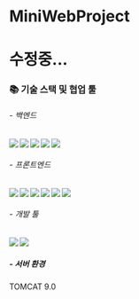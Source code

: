 # MiniWebProject
# 수정중...

### :books: 기술 스택 및 협업 툴
###### - 백엔드
<img src="https://img.shields.io/badge/SpringFramework-6DB33F?style=flat-square&logo=Spring&logoColor=white" align="left"/>
<img src="https://img.shields.io/badge/Java-007396?style=flat-square&logo=Java&logoColor=white" align="left"/>
<img src="https://img.shields.io/badge/Mybatis-007396?style=flat-square&logo=mybatis&logoColor=white" align="left"/>
<img src="https://img.shields.io/badge/Mysql-007396?style=flat-square&logo=Mysql&logoColor=white" align="left"/>
<img src="https://img.shields.io/badge/Maven-02303A?style=flat-square&logo=maven&logoColor=white" align="left"/>   
<br>

###### - 프론트엔드
<img src="https://img.shields.io/badge/HTML5-E34F26?style=flat-square&logo=HTML5&logoColor=white" align="left"/>
<img src="https://img.shields.io/badge/JavaScript-F7DF1E?style=flat-square&logo=JavaScript&logoColor=white" align="left"/>
<img src="https://img.shields.io/badge/css-1572B6?style=flat-square&logo=css3&logoColor=white" align="left"/>
<img src="https://img.shields.io/badge/jQuery-0769AD?style=flat-square&logo=jQuery&logoColor=white" align="left"/>
<img src="https://img.shields.io/badge/bootstrap-7952B3?style=flat-square&logo=bootstrap&logoColor=white" align="left"/>
<img src="https://img.shields.io/badge/Jsp-000000?style=flat-square&logo=jsp&logoColor=white" align="left"/>   
<br>

###### - 개발 툴 
<img src="https://img.shields.io/badge/Intellij IDEA-000000?style=flat-square&logo=Intellij IDEA&logoColor=white" align="left"/>
<img src="https://img.shields.io/badge/GitHub-181717?style=flat-square&logo=GitHub&logoColor=white" align="left"/>
<br>

##### - 서버 환경
TOMCAT 9.0
